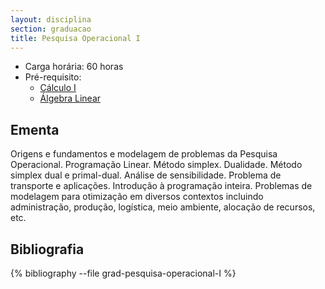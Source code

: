```yaml
---
layout: disciplina
section: graduacao
title: Pesquisa Operacional I
---
```


- Carga horária: 60 horas 
- Pré-requisito: 
    - [Cálculo I](calculo-I.html)
    - [Álgebra Linear](algebra-linear.html)

## Ementa 

Origens e fundamentos e modelagem de problemas da  Pesquisa Operacional. Programação Linear. Método simplex. Dualidade. Método simplex dual e primal-dual. Análise de sensibilidade. Problema de transporte e aplicações. Introdução à programação inteira. Problemas de modelagem para otimização em diversos contextos incluindo administração, produção, logística, meio ambiente, alocação de recursos, etc.

## Bibliografia

{% bibliography --file grad-pesquisa-operacional-I %}
